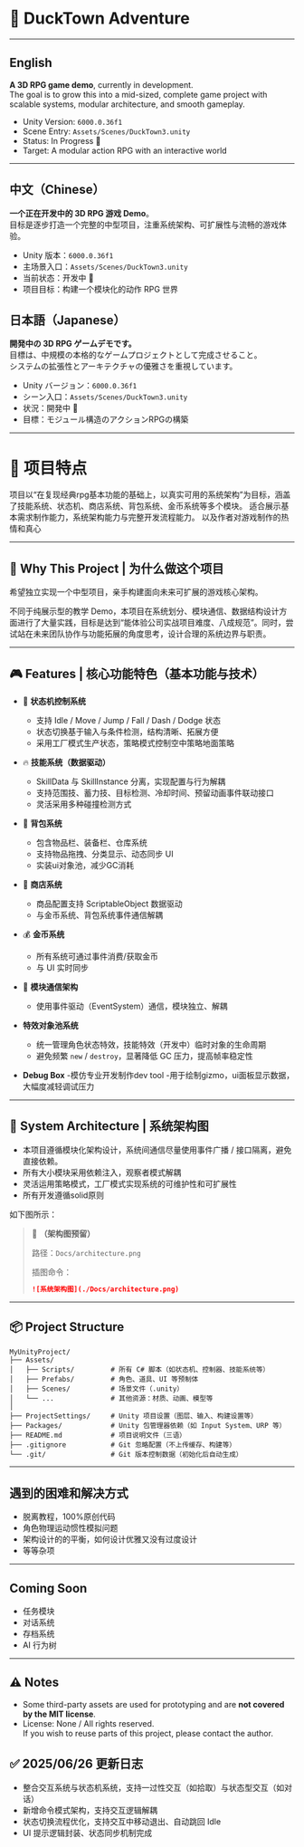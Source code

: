 ﻿# 🦆 DuckTown Adventure

---

## English

**A 3D RPG game demo**, currently in development.  
The goal is to grow this into a mid-sized, complete game project with scalable systems, modular architecture, and smooth gameplay.

- Unity Version: `6000.0.36f1`
- Scene Entry: `Assets/Scenes/DuckTown3.unity`
- Status: In Progress 🚧
- Target: A modular action RPG with an interactive world

---

## 中文（Chinese）

**一个正在开发中的 3D RPG 游戏 Demo**。  
目标是逐步打造一个完整的中型项目，注重系统架构、可扩展性与流畅的游戏体验。

- Unity 版本：`6000.0.36f1`
- 主场景入口：`Assets/Scenes/DuckTown3.unity`
- 当前状态：开发中 🚧
- 项目目标：构建一个模块化的动作 RPG 世界


## 日本語（Japanese）

**開発中の 3D RPG ゲームデモです。**  
目標は、中規模の本格的なゲームプロジェクトとして完成させること。  
システムの拡張性とアーキテクチャの優雅さを重視しています。

- Unity バージョン：`6000.0.36f1`
- シーン入口：`Assets/Scenes/DuckTown3.unity`
- 状況：開発中 🚧
- 目標：モジュール構造のアクションRPGの構築

---

# 🐤 项目特点


项目以“在复现经典rpg基本功能的基础上，以真实可用的系统架构”为目标，涵盖了技能系统、状态机、商店系统、背包系统、金币系统等多个模块。
适合展示基本需求制作能力，系统架构能力与完整开发流程能力。
以及作者对游戏制作的热情和真心

---

## 🎯 Why This Project | 为什么做这个项目

希望独立实现一个中型项目，亲手构建面向未来可扩展的游戏核心架构。

不同于纯展示型的教学 Demo，本项目在系统划分、模块通信、数据结构设计方面进行了大量实践，目标是达到“能体验公司实战项目难度、八成规范”。同时，尝试站在未来团队协作与功能拓展的角度思考，设计合理的系统边界与职责。



---

## 🎮 Features | 核心功能特色（基本功能与技术）

- 🧠 **状态机控制系统**
  - 支持 Idle / Move / Jump / Fall / Dash / Dodge 状态
  - 状态切换基于输入与条件检测，结构清晰、拓展方便
  - 采用工厂模式生产状态，策略模式控制空中策略地面策略

- 🔥 **技能系统（数据驱动）**
  - SkillData 与 SkillInstance 分离，实现配置与行为解耦
  - 支持范围技、蓄力技、目标检测、冷却时间、预留动画事件联动接口
  - 灵活采用多种碰撞检测方式

- 🧺 **背包系统**
  - 包含物品栏、装备栏、仓库系统
  - 支持物品拖拽、分类显示、动态同步 UI
  - 实装ui对象池，减少GC消耗

- 🛒 **商店系统**
  - 商品配置支持 ScriptableObject 数据驱动
  - 与金币系统、背包系统事件通信解耦

- 💰 **金币系统**
  - 所有系统可通过事件消费/获取金币
  - 与 UI 实时同步

- 🧩 **模块通信架构**
  - 使用事件驱动（EventSystem）通信，模块独立、解耦

- **特效对象池系统**
  - 统一管理角色状态特效，技能特效（开发中）临时对象的生命周期
  - 避免频繁 `new` / `destroy`，显著降低 GC 压力，提高帧率稳定性

- **Debug Box**
  -模仿专业开发制作dev tool
  -用于绘制gizmo，ui面板显示数据，大幅度减轻调试压力
---

## 🧱 System Architecture | 系统架构图

- 本项目遵循模块化架构设计，系统间通信尽量使用事件广播 / 接口隔离，避免直接依赖。
- 所有大小模块采用依赖注入，观察者模式解耦
- 灵活运用策略模式，工厂模式实现系统的可维护性和可扩展性
- 所有开发遵循solid原则

如下图所示：

> 📌 **（架构图预留）**
>
> 路径：`Docs/architecture.png`
>
> 插图命令：
> ```markdown
> ![系统架构图](./Docs/architecture.png)
> ```

---


## 📦 Project Structure

```plaintext
MyUnityProject/
├── Assets/
│   ├── Scripts/         # 所有 C# 脚本（如状态机、控制器、技能系统等）
│   ├── Prefabs/         # 角色、道具、UI 等预制体
│   ├── Scenes/          # 场景文件（.unity）
│   └── ...              # 其他资源：材质、动画、模型等
│
├── ProjectSettings/     # Unity 项目设置（图层、输入、构建设置等）
├── Packages/            # Unity 包管理器依赖（如 Input System、URP 等）
├── README.md            # 项目说明文件（三语）
├── .gitignore           # Git 忽略配置（不上传缓存、构建等）
└── .git/                # Git 版本控制数据（初始化后自动生成）
```
---

## **遇到的困难和解决方式**
- 脱离教程，100%原创代码
- 角色物理运动惯性模拟问题
- 架构设计的的平衡，如何设计优雅又没有过度设计
- 等等杂项

---

## **Coming Soon**
- 任务模块
- 对话系统
- 存档系统
- AI 行为树
---

## ⚠️ Notes

- Some third-party assets are used for prototyping and are **not covered by the MIT license**.
- License: None / All rights reserved.  
  If you wish to reuse parts of this project, please contact the author.

## ✅ 2025/06/26 更新日志

- 整合交互系统与状态机系统，支持一过性交互（如拾取）与状态型交互（如对话）
- 新增命令模式架构，支持交互逻辑解耦
- 状态切换流程优化，支持交互中移动退出、自动跳回 Idle
- UI 提示逻辑封装、状态同步机制完成
